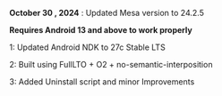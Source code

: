 **October 30 , 2024** : Updated Mesa version to 24.2.5

**Requires Android 13 and above to work properly**

1: Updated Android NDK to 27c Stable LTS

2: Built using FullLTO + O2 + no-semantic-interposition

3: Added Uninstall script and minor Improvements